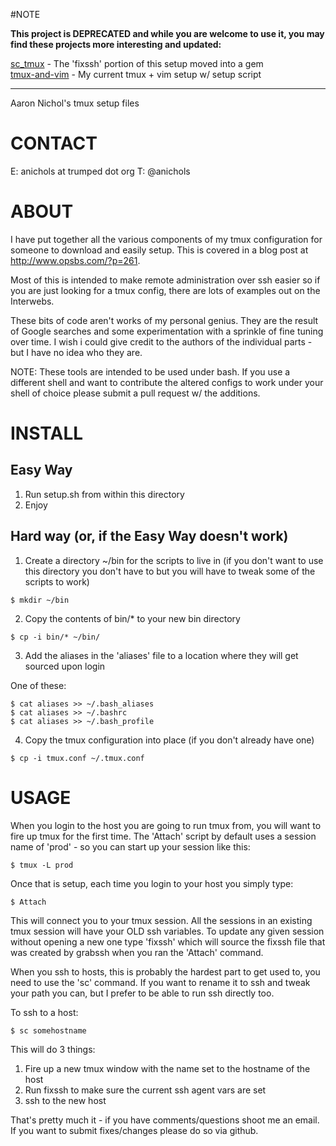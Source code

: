 #NOTE

**This project is DEPRECATED and while you are welcome to use it, you may 
find these projects more interesting and updated:**

[sc_tmux](adnichols/sc_tmux) - The 'fixssh' portion of this setup moved into a gem   
[tmux-and-vim](adnichols/tmux-and-vim) - My current tmux + vim setup w/ setup script

---
Aaron Nichol's tmux setup files

CONTACT
=============================================================================
E: anichols at trumped dot org
T: @anichols

ABOUT
=============================================================================

I have put together all the various components of my tmux configuration
for someone to download and easily setup. This is covered in a blog 
post at http://www.opsbs.com/?p=261.

Most of this is intended to make remote administration over ssh easier so
if you are just looking for a tmux config, there are lots of examples out
on the Interwebs. 

These bits of code aren't works of my personal genius. They are the result
of Google searches and some experimentation with a sprinkle of fine tuning
over time. I wish i could give credit to the authors of the individual 
parts - but I have no idea who they are. 

NOTE: These tools are intended to be used under bash. If you use a different
shell and want to contribute the altered configs to work under your shell
of choice please submit a pull request w/ the additions. 

INSTALL
=============================================================================

Easy Way
-----------------------------------------------------------------------------

1. Run setup.sh from within this directory
2. Enjoy

Hard way (or, if the Easy Way doesn't work)
-----------------------------------------------------------------------------

1. Create a directory ~/bin for the scripts to live in
   (if you don't want to use this directory you don't have to
    but you will have to tweak some of the scripts to work)

`$ mkdir ~/bin`

2. Copy the contents of bin/* to your new bin directory

`$ cp -i bin/* ~/bin/`

3. Add the aliases in the 'aliases' file to a location where they 
   will get sourced upon login

One of these:

```
$ cat aliases >> ~/.bash_aliases
$ cat aliases >> ~/.bashrc
$ cat aliases >> ~/.bash_profile
```

4. Copy the tmux configuration into place (if you don't already have one)

`$ cp -i tmux.conf ~/.tmux.conf`

USAGE
=============================================================================

When you login to the host you are going to run tmux from, you will want to 
fire up tmux for the first time. The 'Attach' script by default uses
a session name of 'prod' - so you can start up your session like this:

`$ tmux -L prod`

Once that is setup, each time you login to your host you simply type:

`$ Attach`

This will connect you to your tmux session. All the sessions in an existing
tmux session will have your OLD ssh variables. To update any given session
without opening a new one type 'fixssh' which will source the fixssh file
that was created by grabssh when you ran the 'Attach' command. 

When you ssh to hosts, this is probably the hardest part to get used to, 
you need to use the 'sc' command. If you want to rename it to ssh and 
tweak your path you can, but I prefer to be able to run ssh directly too. 

To ssh to a host:

`$ sc somehostname`

This will do 3 things:
1. Fire up a new tmux window with the name set to the hostname of the host
2. Run fixssh to make sure the current ssh agent vars are set
3. ssh to the new host

That's pretty much it - if you have comments/questions shoot me an email. If 
you want to submit fixes/changes please do so via github.
